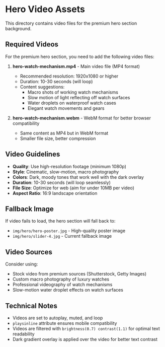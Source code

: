 # Hero Video Assets

This directory contains video files for the premium hero section background.

## Required Videos

For the premium hero section, you need to add the following video files:

1. **hero-watch-mechanism.mp4** - Main video file (MP4 format)
   - Recommended resolution: 1920x1080 or higher
   - Duration: 10-30 seconds (will loop)
   - Content suggestions:
     - Macro shots of working watch mechanisms
     - Slow motion of light reflecting off watch surfaces
     - Water droplets on waterproof watch cases
     - Elegant watch movements and gears

2. **hero-watch-mechanism.webm** - WebM format for better browser compatibility
   - Same content as MP4 but in WebM format
   - Smaller file size, better compression

## Video Guidelines

- **Quality**: Use high-resolution footage (minimum 1080p)
- **Style**: Cinematic, slow-motion, macro photography
- **Colors**: Dark, moody tones that work well with the dark overlay
- **Duration**: 10-30 seconds (will loop seamlessly)
- **File Size**: Optimize for web (aim for under 10MB per video)
- **Aspect Ratio**: 16:9 landscape orientation

## Fallback Image

If video fails to load, the hero section will fall back to:

- `img/hero/hero-poster.jpg` - High-quality poster image
- `img/hero/slider-4.jpg` - Current fallback image

## Video Sources

Consider using:

- Stock video from premium sources (Shutterstock, Getty Images)
- Custom macro photography of luxury watches
- Professional videography of watch mechanisms
- Slow-motion water droplet effects on watch surfaces

## Technical Notes

- Videos are set to autoplay, muted, and loop
- `playsinline` attribute ensures mobile compatibility
- Videos are filtered with `brightness(0.7) contrast(1.1)` for optimal text readability
- Dark gradient overlay is applied over the video for better text contrast
